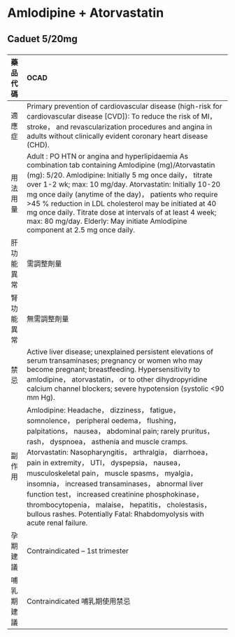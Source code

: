 # Amlodipine + Atorvastatin

## Caduet 5/20mg

##### 

| 藥品代碼   | OCAD                                                                                                                                                                                                                                                                                                                                                                                                                                                                                                                                                                                                  |
|:-----------|:------------------------------------------------------------------------------------------------------------------------------------------------------------------------------------------------------------------------------------------------------------------------------------------------------------------------------------------------------------------------------------------------------------------------------------------------------------------------------------------------------------------------------------------------------------------------------------------------------|
| 適應症     | Primary prevention of cardiovascular disease (high-risk for cardiovascular disease [CVD]): To reduce the risk of MI， stroke， and revascularization procedures and angina in adults without clinically evident coronary heart disease (CHD).                                                                                                                                                                                                                                                                                                                                                         |
| 用法用量   | Adult : PO HTN or angina and hyperlipidaemia As combination tab containing Amlodipine (mg)/Atorvastatin (mg): 5/20. Amlodipine: Initially 5 mg once daily， titrate over 1-2 wk; max: 10 mg/day. Atorvastatin: Initially 10-20 mg once daily (anytime of the day)， patients who require >45 % reduction in LDL cholesterol may be initiated at 40 mg once daily. Titrate dose at intervals of at least 4 week; max: 80 mg/day. Elderly: May initiate Amlodipine component at 2.5 mg once daily.                                                                                                      |
| 肝功能異常 | 需調整劑量                                                                                                                                                                                                                                                                                                                                                                                                                                                                                                                                                                                            |
| 腎功能異常 | 無需調整劑量                                                                                                                                                                                                                                                                                                                                                                                                                                                                                                                                                                                          |
| 禁忌       | Active liver disease; unexplained persistent elevations of serum transaminases; pregnancy or women who may become pregnant; breastfeeding. Hypersensitivity to amlodipine， atorvastatin， or to other dihydropyridine calcium channel blockers; severe hypotension (systolic <90 mm Hg).                                                                                                                                                                                                                                                                                                             |
| 副作用     | Amlodipine: Headache， dizziness， fatigue， somnolence， peripheral oedema， flushing， palpitations， nausea， abdominal pain; rarely pruritus， rash， dyspnoea， asthenia and muscle cramps. Atorvastatin: Nasopharyngitis， arthralgia， diarrhoea， pain in extremity， UTI， dyspepsia， nausea， musculoskeletal pain， muscle spasms， myalgia， insomnia， increased transaminases， abnormal liver function test， increased creatinine phosphokinase， thrombocytopenia， malaise， hepatitis， cholestasis， bullous rashes. Potentially Fatal: Rhabdomyolysis with acute renal failure. |
| 孕期建議   | Contraindicated – 1st trimester                                                                                                                                                                                                                                                                                                                                                                                                                                                                                                                                                                       |
| 哺乳期建議 | Contraindicated 哺乳期使用禁忌                                                                                                                                                                                                                                                                                                                                                                                                                                                                                                                                                                        |

